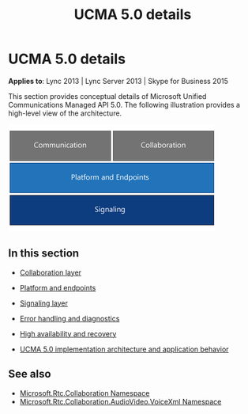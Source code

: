 ﻿---
title: UCMA 5.0 details
TOCTitle: UCMA 5.0 details
ms:assetid: 48ac9f90-00f5-428b-8599-3f6bf8e83edc
ms:mtpsurl: https://msdn.microsoft.com/en-us/library/Dn465974(v=office.16)
ms:contentKeyID: 65239907
ms.date: 07/27/2015
mtps_version: v=office.16
---

# UCMA 5.0 details

**Applies to**: Lync 2013 | Lync Server 2013 | Skype for Business 2015

This section provides conceptual details of Microsoft Unified Communications Managed API 5.0. The following illustration provides a high-level view of the architecture.

![Major components of UCMA 4.0](images/Dn465945.UCMA-Blocks(Office.16).png "Major components of UCMA 4.0")

## In this section

  - [Collaboration layer](collaboration-layer.md)

  - [Platform and endpoints](platform-and-endpoints.md)

  - [Signaling layer](signaling-layer.md)

  - [Error handling and diagnostics](error-handling-and-diagnostics.md)

  - [High availability and recovery](high-availability-and-recovery.md)

  - [UCMA 5.0 implementation architecture and application behavior](ucma-5-0-implementation-architecture-and-application-behavior.md)

## See also

- [Microsoft.Rtc.Collaboration Namespace](https://docs.microsoft.com/dotnet/api/microsoft.rtc.collaboration?view=ucma-api-5.0)
- [Microsoft.Rtc.Collaboration.AudioVideo.VoiceXml Namespace](https://docs.microsoft.com/dotnet/api/Microsoft.Rtc.Collaboration.AudioVideo.VoiceXml?view=ucma-voice)